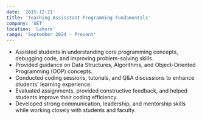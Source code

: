 ```yaml
---
date: '2015-12-21'
title: 'Teaching Assisstant Programming Fundamentals'
company: 'UET'
location: 'Lahore'
range: 'September 2024 - Present'
---
```


- Assisted students in understanding core programming concepts, debugging code, and improving problem-solving skills.
- Provided guidance on Data Structures, Algorithms, and Object-Oriented Programming (OOP) concepts.
- Conducted coding sessions, tutorials, and Q&A discussions to enhance students' learning experience.
- Evaluated assignments, provided constructive feedback, and helped students improve their coding efficiency.
- Developed strong communication, leadership, and mentorship skills while working closely with students and faculty.
